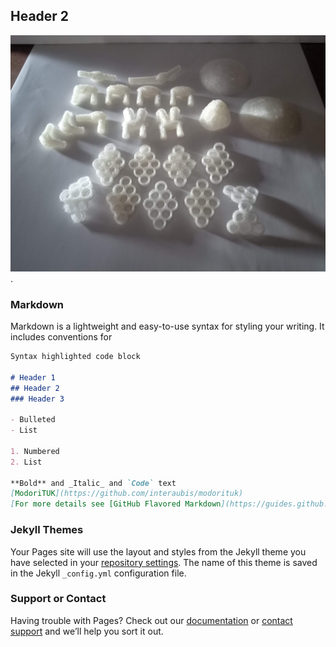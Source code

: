 ## Header 2

![Mushroom/Mycelium Kit Cogumelo](https://raw.githubusercontent.com/interaubis/modorituk/main/AQUI_______IMG_20221207_160200702.jpg).


### Markdown

Markdown is a lightweight and easy-to-use syntax for styling your writing. It includes conventions for

```markdown
Syntax highlighted code block

# Header 1
## Header 2
### Header 3

- Bulleted
- List

1. Numbered
2. List

**Bold** and _Italic_ and `Code` text
[ModoriTUK](https://github.com/interaubis/modorituk) 
[For more details see [GitHub Flavored Markdown](https://guides.github.com/features/mastering-markdown/).
```

### Jekyll Themes

Your Pages site will use the layout and styles from the Jekyll theme you have selected in your [repository settings](https://github.com/interaubis/interaubis.github.io/settings). The name of this theme is saved in the Jekyll `_config.yml` configuration file.

### Support or Contact

Having trouble with Pages? Check out our [documentation](https://help.github.com/categories/github-pages-basics/) or [contact support](https://github.com/contact) and we’ll help you sort it out.
